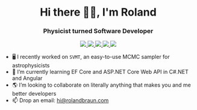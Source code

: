 <h1 align="center">Hi there 🙋‍♂️, I'm Roland</h1>
<h3 align="center">Physicist turned Software Developer</h3>

<p align="center">
  <a href="https://github.com/RolandBraunDev" target="_blank">
    <img src="https://img.shields.io/badge/GitHub-333333?style=for-the-badge&amp;logo=github&logoColor=white">
  </a>
  
  <a href="https://www.nuget.org/profiles/rolandbraun" target="_blank">
    <img src="https://img.shields.io/badge/NuGet-004880?style=for-the-badge&amp;logo=nuget&logoColor=white">
  </a>
  
  <a href="https://linkedin.com/in/roland-braun" target="_blank">
    <img src="https://img.shields.io/badge/LinkedIn-0077B5?style=for-the-badge&logo=linkedin&logoColor=white">
  </a>
  
  <a href="https://rolandbraun.com" target="_blank">
    <img src="https://img.shields.io/badge/Website-512bd4?style=for-the-badge&logo=webpack&logoColor=white">
  </a>
  
  <a href="https://twitter.com/rolandbraundev" target="_blank">
    <img src="https://img.shields.io/badge/Twitter-1DA1F2?style=for-the-badge&amp;logo=twitter&amp;logoColor=white">
  </a>
</p>

<!--
**RolandBraunDev/RolandBraunDev** is a ✨ _special_ ✨ repository because its `README.md` (this file) appears on your GitHub profile.

Here are some ideas to get you started:

- 🔭 I’m currently working on ...
- 🌱 I’m currently learning ...
- 👯 I’m looking to collaborate on ...
- 🤔 I’m looking for help with ...
- 💬 Ask me about ...
- 📫 How to reach me: ...
- 😄 Pronouns: ...
- ⚡ Fun fact: ...
-->
- 🖥 I recently worked on `SVMT`, an easy-to-use MCMC sampler for astrophysicists  
- 🌱 I’m currently learning EF Core and ASP.NET Core Web API in C#.NET and Angular  
- 🌎 I’m looking to collaborate on literally anything that makes you and me better developers  
- 📫 Drop an email: hi@rolandbraun.com  
